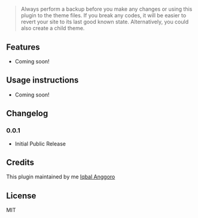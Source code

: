 #

>Always perform a backup before you make any changes or using this plugin to the theme files. If you break any codes, it will be easier to revert your site to its last good known state. Alternatively, you could also create a child theme.

## Features

* Coming soon!

## Usage instructions

* Coming soon!

## Changelog

### 0.0.1

* Initial Public Release

## Credits

This plugin maintained by me [Iqbal Anggoro](http://b4le.my.id)

## License

MIT
